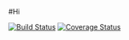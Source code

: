 #Hi

[![Build Status](https://travis-ci.org/kerkerj/TravisTest.png?branch=master)](https://travis-ci.org/kerkerj/TravisTest)
[![Coverage Status](https://coveralls.io/r/kerkerj/TravisTest/badge.png?branch=master)](https://coveralls.io/r/kerkerj/TravisTest)

